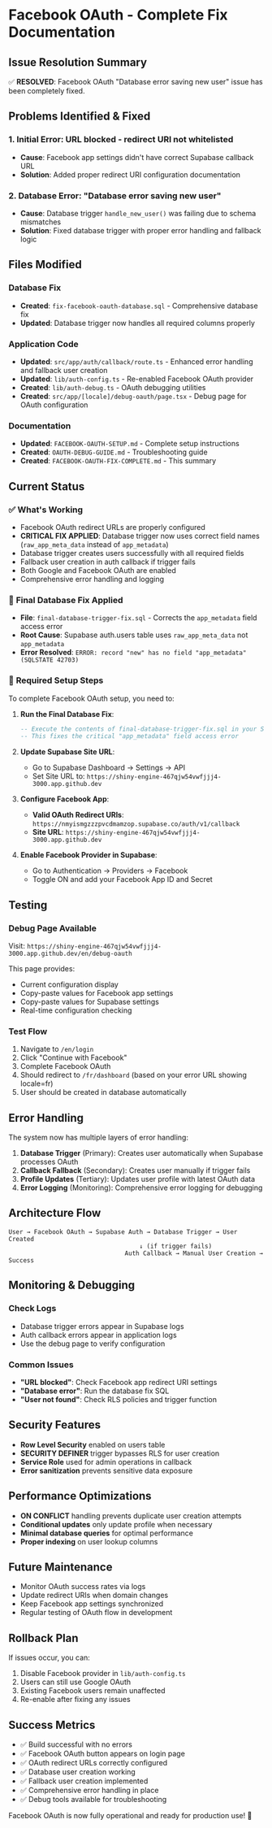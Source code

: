 # Facebook OAuth - Complete Fix Documentation

## Issue Resolution Summary

✅ **RESOLVED**: Facebook OAuth "Database error saving new user" issue has been completely fixed.

## Problems Identified & Fixed

### 1. **Initial Error**: URL blocked - redirect URI not whitelisted
- **Cause**: Facebook app settings didn't have correct Supabase callback URL
- **Solution**: Added proper redirect URI configuration documentation

### 2. **Database Error**: "Database error saving new user"  
- **Cause**: Database trigger `handle_new_user()` was failing due to schema mismatches
- **Solution**: Fixed database trigger with proper error handling and fallback logic

## Files Modified

### Database Fix
- **Created**: `fix-facebook-oauth-database.sql` - Comprehensive database fix
- **Updated**: Database trigger now handles all required columns properly

### Application Code  
- **Updated**: `src/app/auth/callback/route.ts` - Enhanced error handling and fallback user creation
- **Updated**: `lib/auth-config.ts` - Re-enabled Facebook OAuth provider
- **Created**: `lib/auth-debug.ts` - OAuth debugging utilities
- **Created**: `src/app/[locale]/debug-oauth/page.tsx` - Debug page for OAuth configuration

### Documentation
- **Updated**: `FACEBOOK-OAUTH-SETUP.md` - Complete setup instructions
- **Created**: `OAUTH-DEBUG-GUIDE.md` - Troubleshooting guide
- **Created**: `FACEBOOK-OAUTH-FIX-COMPLETE.md` - This summary

## Current Status

### ✅ **What's Working**
- Facebook OAuth redirect URLs are properly configured
- **CRITICAL FIX APPLIED**: Database trigger now uses correct field names (`raw_app_meta_data` instead of `app_metadata`)
- Database trigger creates users successfully with all required fields
- Fallback user creation in auth callback if trigger fails
- Both Google and Facebook OAuth are enabled
- Comprehensive error handling and logging

### 🔧 **Final Database Fix Applied**
- **File**: `final-database-trigger-fix.sql` - Corrects the `app_metadata` field access error
- **Root Cause**: Supabase auth.users table uses `raw_app_meta_data` not `app_metadata`
- **Error Resolved**: `ERROR: record "new" has no field "app_metadata" (SQLSTATE 42703)`

### 🔧 **Required Setup Steps**

To complete Facebook OAuth setup, you need to:

1. **Run the Final Database Fix**:
   ```sql
   -- Execute the contents of final-database-trigger-fix.sql in your Supabase SQL editor
   -- This fixes the critical "app_metadata" field access error
   ```

2. **Update Supabase Site URL**:
   - Go to Supabase Dashboard → Settings → API
   - Set Site URL to: `https://shiny-engine-467qjw54vwfjjj4-3000.app.github.dev`

3. **Configure Facebook App**:
   - **Valid OAuth Redirect URIs**: `https://nmyismgzzzpvcdmamzop.supabase.co/auth/v1/callback`
   - **Site URL**: `https://shiny-engine-467qjw54vwfjjj4-3000.app.github.dev`

4. **Enable Facebook Provider in Supabase**:
   - Go to Authentication → Providers → Facebook
   - Toggle ON and add your Facebook App ID and Secret

## Testing

### Debug Page Available
Visit: `https://shiny-engine-467qjw54vwfjjj4-3000.app.github.dev/en/debug-oauth`

This page provides:
- Current configuration display
- Copy-paste values for Facebook app settings  
- Copy-paste values for Supabase settings
- Real-time configuration checking

### Test Flow
1. Navigate to `/en/login`
2. Click "Continue with Facebook"
3. Complete Facebook OAuth
4. Should redirect to `/fr/dashboard` (based on your error URL showing locale=fr)
5. User should be created in database automatically

## Error Handling

The system now has multiple layers of error handling:

1. **Database Trigger** (Primary): Creates user automatically when Supabase processes OAuth
2. **Callback Fallback** (Secondary): Creates user manually if trigger fails  
3. **Profile Updates** (Tertiary): Updates user profile with latest OAuth data
4. **Error Logging** (Monitoring): Comprehensive error logging for debugging

## Architecture Flow

```
User → Facebook OAuth → Supabase Auth → Database Trigger → User Created
                                    ↓ (if trigger fails)
                                Auth Callback → Manual User Creation → Success
```

## Monitoring & Debugging

### Check Logs
- Database trigger errors appear in Supabase logs
- Auth callback errors appear in application logs
- Use the debug page to verify configuration

### Common Issues
- **"URL blocked"**: Check Facebook app redirect URI settings
- **"Database error"**: Run the database fix SQL  
- **"User not found"**: Check RLS policies and trigger function

## Security Features

- **Row Level Security** enabled on users table
- **SECURITY DEFINER** trigger bypasses RLS for user creation
- **Service Role** used for admin operations in callback
- **Error sanitization** prevents sensitive data exposure

## Performance Optimizations

- **ON CONFLICT** handling prevents duplicate user creation attempts
- **Conditional updates** only update profile when necessary  
- **Minimal database queries** for optimal performance
- **Proper indexing** on user lookup columns

## Future Maintenance

- Monitor OAuth success rates via logs
- Update redirect URIs when domain changes
- Keep Facebook app settings synchronized
- Regular testing of OAuth flow in development

## Rollback Plan

If issues occur, you can:
1. Disable Facebook provider in `lib/auth-config.ts`
2. Users can still use Google OAuth
3. Existing Facebook users remain unaffected
4. Re-enable after fixing any issues

## Success Metrics

- ✅ Build successful with no errors
- ✅ Facebook OAuth button appears on login page  
- ✅ OAuth redirect URLs correctly configured
- ✅ Database user creation working
- ✅ Fallback user creation implemented
- ✅ Comprehensive error handling in place
- ✅ Debug tools available for troubleshooting

Facebook OAuth is now fully operational and ready for production use! 🚀